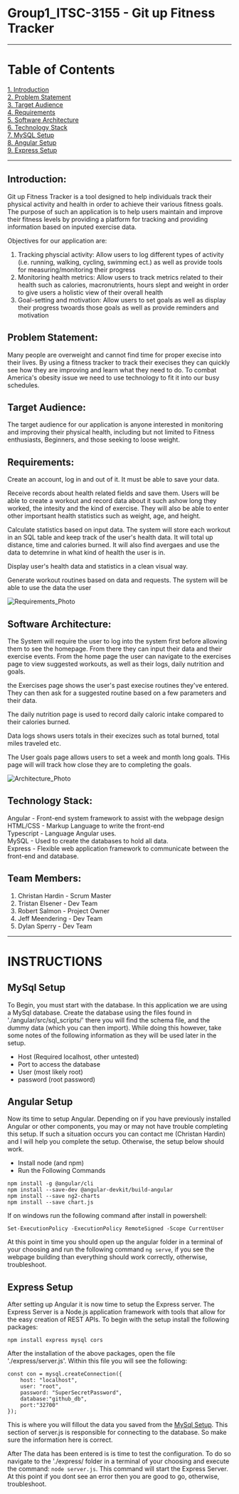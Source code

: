 # Group1_ITSC-3155 - Git up Fitness Tracker
***
# Table of Contents
[1. Introduction](#introduction)\
[2. Problem Statement](#problem-statement)\
[3. Target Audience](#target-audience)\
[4. Requirements](#requirements)\
[5. Software Architecture](#software-architecture)\
[6. Technology Stack](#technology-stack)\
[7. MySQL Setup](#mysql-setup)\
[8. Angular Setup](#angular-setup)\
[9. Express Setup](#express-setup)
***
## Introduction:
Git up Fitness Tracker is a tool designed to help individuals track their physical activity and health in order to achieve their various fitness goals. The purpose of such an application is to help users maintain and improve their fitness levels by providing a platform for tracking and providing information based on inputed exercise data.

Objectives for our application are:
1. Tracking physcial activity: Allow users to log different types of activity (i.e. running, walking, cycling, swimming ect.) as well as provide tools for measuring/monitoring their progress
2. Monitoring health metrics: Allow users to track metrics related to their health such as calories, macronutrients, hours slept and weight in order to give users a holistic view of their overall health
3. Goal-setting and motivation: Allow users to set goals as well as display their progress twoards those goals as well as provide reminders and motivation

## Problem Statement:
Many people are overweight and cannot find time for proper execise into their lives. By using a fitness tracker to track their execises they can quickly see how they are improving and learn what they need to do. To combat America's obesity issue we need to use technology to fit it into our busy schedules.

## Target Audience:
The target audience for our application is anyone interested in monitoring and improving their physical health, including but not limited to Fitness enthusiasts, Beginners, and those seeking to loose weight.

## Requirements:
Create an account, log in and out of it. It must be able to save your data.

Receive records about health related fields and save them. Users will be able to create a workout and record data about it such ashow long they worked, the intesity and the kind of exercise. They will also be able to enter other importsant health statistics such as weight, age, and height.

Calculate statistics based on input data. The system will store each workout in an SQL table and keep track of the user's health data. It will total up distance, time and calories burned. It will also find avergaes and use the data to detemrine in what kind of health the user is in. 

Display user's health data and statistics in a clean visual way. 

Generate workout routines based on data and requests. The system will be able to use the data the user

![Requirements_Photo](./angular/images/Block_Diagram_2.png)


## Software Architecture:
The System will require the user to log into the system first before allowing them to see the homepage. From there they can input their data and their exercise events. From the home page the user can navigate to the exercises page to view suggested workouts, as well as their logs, daily nutrition and goals. 

the Exercises page shows the user's past execise routines they've entered. They can then ask for a suggested routine based on a few parameters and their data.

The daily nutrition page is used to record daily caloric intake compared to their calories burned. 

Data logs shows users totals in their execizes such as total burned, total miles traveled etc. 

The User goals page allows users to set a week and month long goals. THis page will will track how close they are to completing the goals. 

![Architecture_Photo](./angular/images/Architecture.png)

## Technology Stack:
Angular - Front-end system framework to assist with the webpage design <br>
HTML/CSS - Markup Language to write the front-end <br>
Typescript - Language Angular uses. <br>
MySQL - Used to create the databases to hold all data. <br>
Express - Flexible web application framework to communicate between the front-end and database.


## Team Members:
1. Christan Hardin - Scrum Master
2. Tristan Elsener - Dev Team
3. Robert Salmon - Project Owner
4. Jeff Meendering - Dev Team
5. Dylan Sperry - Dev Team




***

# INSTRUCTIONS

## MySql Setup
To Begin, you must start with the database. In this application we are using a MySql database. Create the database using the files found in './angular/src/sql_scripts/' there you will find the schema file, and the dummy data (which you can then import). While doing this however, take some notes of the following information as they will be used later in the setup.

- Host (Required localhost, other untested)
- Port to access the database
- User (most likely root)
- password (root password)

## Angular Setup
Now its time to setup Angular. Depending on if you have previously installed Angular or other components, you may or may not have trouble completing this setup. If such a situation occurs you can contact me (Christan Hardin) and I will help you complete the setup. Otherwise, the setup below should work.

- Install node (and npm)
- Run the Following Commands
```
npm install -g @angular/cli
npm install --save-dev @angular-devkit/build-angular
npm install --save ng2-charts
npm install --save chart.js
```
If on windows run the following command after install in powershell:
```
Set-ExecutionPolicy -ExecutionPolicy RemoteSigned -Scope CurrentUser
```

At this point in time you should open up the angular folder in a terminal of your choosing and run the following command ```ng serve```, if you see the webpage building than everything should work correctly, otherwise, troubleshoot.

## Express Setup
After setting up Angular it is now time to setup the Express server. The Express Server is a Node.js application framework with tools that allow for the easy creation of REST APIs. To begin with the setup install the following packages:
```
npm install express mysql cors
```
After the installation of the above packages, open the file './express/server.js'. Within this file you will see the following:
```
const con = mysql.createConnection({
    host: "localhost",
    user: "root",
    password: "SuperSecretPassword",
    database:"github_db",
    port:"32700"
});
```

This is where you will fillout the data you saved from the [MySql Setup](#mysql-setup). This section of server.js is responsible for connecting to the database. So make sure the information here is correct.

After The data has been entered is is time to test the configuration. To do so navigate to the './express/ folder in a terminal of your choosing and execute the command: ```node server.js```. This command will start the Express Server. At this point if you dont see an error then you are good to go, otherwise, troubleshoot.

